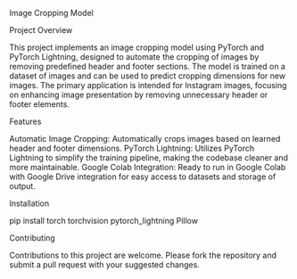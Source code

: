 Image Cropping Model

Project Overview

This project implements an image cropping model using PyTorch and PyTorch Lightning, designed to automate the cropping of images by removing 
predefined header and footer sections. The model is trained on a dataset of images and can be used to predict cropping dimensions for new images. 
The primary application is intended for Instagram images, focusing on enhancing image presentation by removing unnecessary header or footer elements.

Features

Automatic Image Cropping: Automatically crops images based on learned header and footer dimensions.
PyTorch Lightning: Utilizes PyTorch Lightning to simplify the training pipeline, making the codebase cleaner and more maintainable.
Google Colab Integration: Ready to run in Google Colab with Google Drive integration for easy access to datasets and storage of output.

Installation

pip install torch torchvision pytorch_lightning Pillow

Contributing

Contributions to this project are welcome. Please fork the repository and submit a pull request with your suggested changes.
